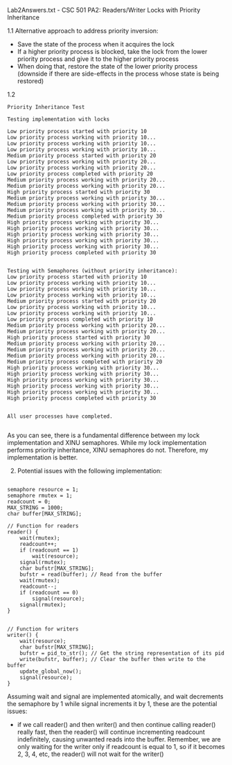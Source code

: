Lab2Answers.txt - CSC 501 PA2: Readers/Writer Locks with Priority Inheritance

1.1 Alternative approach to address priority inversion:
- Save the state of the process when it acquires the lock
- If a higher priority process is blocked, take the lock from the lower priority process and give it to the higher priority process
- When doing that, restore the state of the lower priority process (downside if there are side-effects in the process whose state is being restored)

1.2

```
Priority Inheritance Test

Testing implementation with locks

Low priority process started with priority 10
Low priority process working with priority 10...
Low priority process working with priority 10...
Low priority process working with priority 10...
Medium priority process started with priority 20
Low priority process working with priority 20...
Low priority process working with priority 20...
Low priority process completed with priority 20
Medium priority process working with priority 20...
Medium priority process working with priority 20...
High priority process started with priority 30
Medium priority process working with priority 30...
Medium priority process working with priority 30...
Medium priority process working with priority 30...
Medium priority process completed with priority 30
High priority process working with priority 30...
High priority process working with priority 30...
High priority process working with priority 30...
High priority process working with priority 30...
High priority process working with priority 30...
High priority process completed with priority 30


Testing with Semaphores (without priority inheritance):
Low priority process started with priority 10
Low priority process working with priority 10...
Low priority process working with priority 10...
Low priority process working with priority 10...
Medium priority process started with priority 20
Low priority process working with priority 10...
Low priority process working with priority 10...
Low priority process completed with priority 10
Medium priority process working with priority 20...
Medium priority process working with priority 20...
High priority process started with priority 30
Medium priority process working with priority 20...
Medium priority process working with priority 20...
Medium priority process working with priority 20...
Medium priority process completed with priority 20
High priority process working with priority 30...
High priority process working with priority 30...
High priority process working with priority 30...
High priority process working with priority 30...
High priority process working with priority 30...
High priority process completed with priority 30


All user processes have completed.


```

As you can see, there is a fundamental difference between my lock implementation and XINU semaphores.
While my lock implementation performs priority inheritance, XINU semaphores do not. Therefore, 
my implementation is better.


2. Potential issues with the following implementation:
```

semaphore resource = 1;
semaphore rmutex = 1;
readcount = 0;
MAX_STRING = 1000;
char buffer[MAX_STRING];

// Function for readers
reader() {
    wait(rmutex);
    readcount++;
    if (readcount == 1)
        wait(resource);
    signal(rmutex);
    char bufstr[MAX_STRING];
    bufstr = read(buffer); // Read from the buffer
    wait(rmutex);
    readcount--;
    if (readcount == 0)
        signal(resource);
    signal(rmutex);
}


// Function for writers
writer() {
    wait(resource);
    char bufstr[MAX_STRING];
    bufstr = pid_to_str(); // Get the string representation of its pid
    write(bufstr, buffer); // Clear the buffer then write to the buffer
    update_global_now();
    signal(resource);
}
```

Assuming wait and signal are implemented atomically, and wait decrements the semaphore by 1 while signal increments it by 1,
these are the potential issues:

- if we call reader() and then writer() and then continue calling reader() really fast,
 then the reader() will continue incrementing readcount indefinitely, causing unwanted reads into the buffer. Remember, we are 
 only waiting for the writer only if readcount is equal to 1, so if it becomes 2, 3, 4, etc, the reader() will not wait for the writer()

